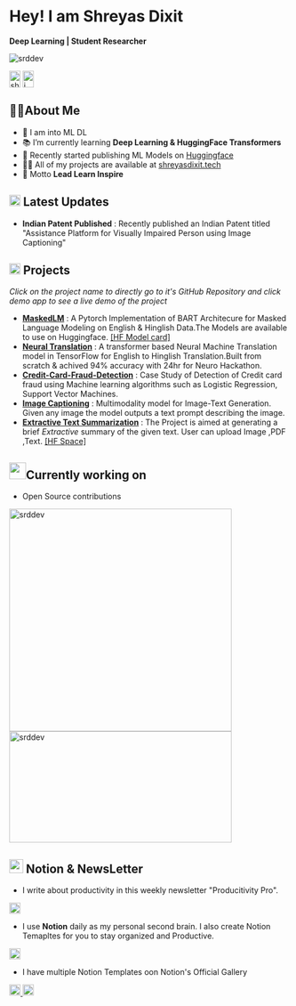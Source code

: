 <h1 align="Left">Hey! I am Shreyas Dixit</h1>
<p align="left"><b>Deep Learning | Student Researcher</b></p>

<p align="left"> <img src="https://komarev.com/ghpvc/?username=srddev&label=Profile%20views&color=0e75b6&style=flat" alt="srddev" /> </p>
<a href="https://twitter.com/shreyas__dixit" target="blank"><img align="center" src="https://raw.githubusercontent.com/rahuldkjain/github-profile-readme-generator/master/src/images/icons/Social/twitter.svg" alt="shreyas__dixit" height="30" width="20" /></a>
<a href="https://linkedin.com/in/i" target="blank"><img align="center" src="https://raw.githubusercontent.com/rahuldkjain/github-profile-readme-generator/master/src/images/icons/Social/linked-in-alt.svg" alt="i" height="30" width="20" /></a>

<!-------------------------------------------------- About Me -------------------------------------------------->
## 🧑🏻About Me
- 🔭 I am into ML DL
-  📚 I’m currently learning **Deep Learning & HuggingFace Transformers**
- 🤗 Recently started publishing ML Models on [Huggingface](https://huggingface.co/SRDdev)
- 👨‍💻 All of my projects are available at [shreyasdixit.tech](shreyasdixit.tech)
- 🧋 Motto **Lead Learn Inspire**

<!-------------------------------------------------- News -------------------------------------------------->
## <img src="https://em-content.zobj.net/thumbs/120/apple/325/newspaper_1f4f0.png" style="height:20px;width:20px;"> Latest Updates
- **Indian Patent Published** : Recently published an Indian Patent titled "Assistance Platform for Visually Impaired Person using Image Captioning"

<!-------------------------------------------------- Projects -------------------------------------------------->
## <img src="https://em-content.zobj.net/thumbs/120/apple/325/gear_2699-fe0f.png" style="height:20px;width:20px;"> Projects
*Click on the project name to directly go to it's GitHub Repository and click demo app to see a live demo of the project*

- **[MaskedLM](https://github.com/SRDdev/MaskedLMs)** : A Pytorch Implementation of BART Architecure for Masked Language Modeling on English & Hinglish Data.The Models are available to use on Huggingface. [[HF Model card]](https://huggingface.co/SRDdev/HingMaskedLM) 
- **[Neural Translation](https://github.com/SRDdev/Neurohack)** : A transformer based Neural Machine Translation model in TensorFlow for English to Hinglish Translation.Built from scratch & achived 94% accuracy with 24hr for Neuro Hackathon.
- **[Credit-Card-Fraud-Detection](https://github.com/SRDdev/Credit-Card-Fraud-Detection)** : Case Study of Detection of Credit card fraud using Machine learning algorithms such as Logistic Regression, Support Vector Machines.
- **[Image Captioning](https://huggingface.co/spaces/SRDdev/Image-Caption)** : Multimodality model for Image-Text Generation. Given any image the model outputs a text prompt describing the image. 
- **[Extractive Text Summarization](https://github.com/SRDdev/Text_Summarizer)** : The Project is aimed at generating a brief _Extractive_ summary of the given text. User can upload Image ,PDF ,Text. [[HF Space]](https://huggingface.co/spaces/SRDdev/Summarize)

## <img src="https://em-content.zobj.net/thumbs/120/apple/325/magic-wand_1fa84.png" style="height:30px;">Currently working on 
- Open Source contributions

<p><img align="center" src="https://github-readme-stats.vercel.app/api?username=srddev&show_icons=true&locale=en" alt="srddev" style="width:400px;hright:200px;"/>
<img align="center" src="https://github-readme-streak-stats.herokuapp.com/?user=srddev&" alt="srddev"style="width:400px;height:200px;"/></p>


<!--------------------------------------------------NewsLetter-------------------------------------------------->
## <img src="https://upload.wikimedia.org/wikipedia/commons/4/45/Notion_app_logo.png?20200221181224" style="height:25px;width:25px;"> Notion & NewsLetter
- I write about productivity in this weekly newsletter "Producitivity Pro".
<a href="https://www.linkedin.com/build-relation/newsletter-follow?entityUrn=7015550296219119616">
  <img src="https://dabuttonfactory.com/button.png?t=Join+288%2B+readers&f=Open+Sans-Bold&ts=26&tc=fff&hp=30&vp=10&c=11&bgt=pyramid&bgc=c00&ebgc=900&be=1" style="height:20px;">
</a>

- I use **Notion** daily as my personal second brain. I also create Notion Temapltes for you to stay organized and Productive.
<a href="https://productivepro.typedream.app/">
  <img src="https://dabuttonfactory.com/button.png?t=Notion+Templates&f=Open+Sans-Bold&ts=26&tc=000&hp=30&vp=10&c=11&bgt=unicolored&bgc=eee" style="height:20px;">
</a>

- I have multiple Notion Templates oon Notion's Official Gallery 
<a href="https://www.notion.so/templates/life-organizer">
  <img src="https://dabuttonfactory.com/button.png?t=Notion+Life+Organizer&f=Open+Sans-Bold&ts=26&tc=000&hp=30&vp=10&c=11&bgt=unicolored&bgc=eee" style="height:20px;">
</a>
<a href="https://www.notion.so/templates/job-search">
  <img src="https://dabuttonfactory.com/button.png?t=Notion+Job+Search&f=Open+Sans-Bold&ts=26&tc=000&hp=30&vp=10&c=11&bgt=unicolored&bgc=eee" style="height:20px;">
</a>

